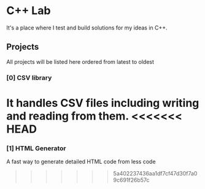 # C++ Lab
It's a place where I test and build solutions for my ideas in C++. 

## Projects
All projects will be listed here ordered from latest to oldest

### [0] CSV library
It handles CSV files including writing and reading from them.
<<<<<<< HEAD
=======

### [1] HTML Generator
A fast way to generate detailed HTML code from less code
>>>>>>> 5a402237436aa1df7cf47d30f7a09c691f26b57c
